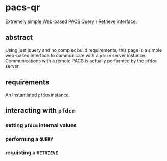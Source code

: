 # pacs-qr

Extremely simple Web-based PACS Query / Retrieve interface.

## abstract

Using just jquery and no complex build requirements, this page is a simple web-based interface to communicate with a `pfdcm` server instance. Communications with a remote PACS is actually performed by the `pfdcm` server. 

## requirements

An instantiated `pfdcm` instance.

## interacting with `pfdcm`

### setting `pfdcm` internal values

### performing a `QUERY`

### requisting a `RETRIEVE`
